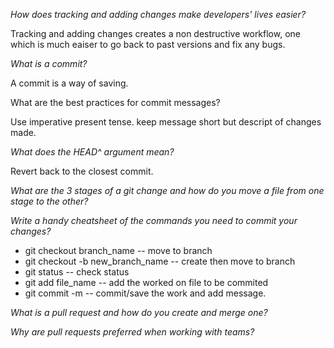 *How does tracking and adding changes make developers' lives easier?*

  Tracking and adding changes creates a non destructive workflow, one which is much eaiser to go back to past versions and fix any bugs.

*What is a commit?*

  A commit is a way of saving.

What are the best practices for commit messages?

  Use imperative present tense. keep message short but descript of changes made.

*What does the HEAD^ argument mean?*

  Revert back to the closest commit.

*What are the 3 stages of a git change and how do you move a file from one stage to the other?*


*Write a handy cheatsheet of the commands you need to commit your changes?*

  * git checkout branch_name -- move to branch
  * git checkout -b new_branch_name -- create then move to branch
  * git status -- check status
  * git add file_name -- add the worked on file to be commited
  * git commit -m -- commit/save the work and add message.

*What is a pull request and how do you create and merge one?*


*Why are pull requests preferred when working with teams?*